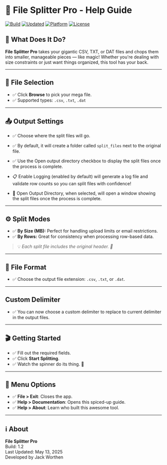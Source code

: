 # 🎉 File Splitter Pro - Help Guide

[![Build](https://img.shields.io/badge/build-1.2-blue)](https://github.com/your-repo)
[![Updated](https://img.shields.io/badge/updated-May%205%2C%202025-brightgreen)](https://github.com/your-repo)
[![Platform](https://img.shields.io/badge/platform-Windows-blue)](https://github.com/your-repo)
[![License](https://img.shields.io/badge/license-MIT-green.svg)](LICENSE)

## 🚀 What Does It Do?

**File Splitter Pro** takes your gigantic CSV, TXT, or DAT files and chops them into smaller, manageable pieces — like magic! Whether you're dealing with size constraints or just want things organized, this tool has your back.

---

## 📂 File Selection

- ✅ Click **Browse** to pick your mega file.
- ✅ Supported types: `.csv`, `.txt`, `.dat`

---

## 📤 Output Settings

- ✅ Choose where the split files will go.
- ✅ By default, it will create a folder called `split_files` next to the original file.
- ✅ Use the Open output directory checkbox to display the split files once the process is complete. 

- 📋 Enable Logging (enabled by default) will generate a log file and validate row counts so you can split files with confidence!
- 📂 Open Output Directory, when selected, will open a window showing the split files once the process is complete.
---

## ⚙️ Split Modes

- ✅ **By Size (MB):** Perfect for handling upload limits or email restrictions.
- ✅ **By Rows:** Great for consistency when processing row-based data.

> 💡 *Each split file includes the original header. 🎯*

---

## 📝 File Format

- ✅ Choose the output file extension: `.csv`, `.txt`, or `.dat`.

---

##  Custom Delimiter

- ✅ You can now choose a custom delimiter to replace to current delimiter in the output files.

---

## 🎬 Getting Started

- ✅ Fill out the required fields.
- ✅ Click **Start Splitting**.
- ✅ Watch the spinner do its thing. 💫

---

## 📖 Menu Options

- ✅ **File > Exit**: Closes the app.
- ✅ **Help > Documentation**: Opens this spiced-up guide.
- ✅ **Help > About**: Learn who built this awesome tool.

---

## ℹ️ About

**File Splitter Pro**  
Build: 1.2  
Last Updated: May 13, 2025  
Developed by Jack Worthen
